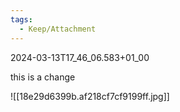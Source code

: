 ```yaml
---
tags:
  - Keep/Attachment
---
```

2024-03-13T17_46_06.583+01_00

this is a change

![[18e29d6399b.af218cf7cf9199ff.jpg]]